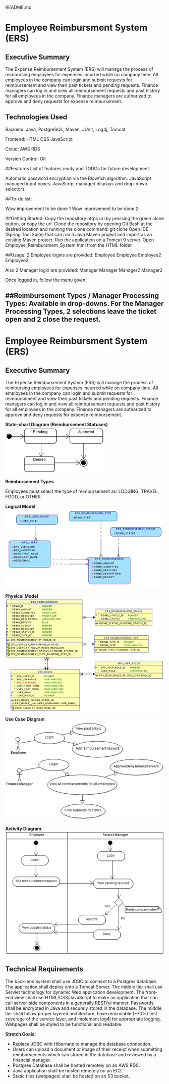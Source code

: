 README.md
# Employee Reimbursment System (ERS)

## Executive Summary
The Expense Reimbursement System (ERS) will manage the process of reimbursing employees for expenses incurred while on company time. All employees in the company can login and submit requests for reimbursement and view their past tickets and pending requests. Finance managers can log in and view all reimbursement requests and past history for all employees in the company. Finance managers are authorized to approve and deny requests for expense reimbursement.

## Technologies Used
Backend:
Java,
PostgreSQL,
Maven,
JUnit,
Log4j,
Tomcat

Frontend:
HTML
CSS
JavaScript

Cloud:
AWS RDS

Version Control:
Git

##Features
List of features ready and TODOs for future development

Automatic password encryption via the Blowfish algorithm.
JavaScript managed input boxes.
JavaScript managed displays and drop-down selectors.

##To-do list:

Wow improvement to be done 1
Wow improvement to be done 2

##Getting Started:
Copy the repository https url by pressing the green clone button, or copy the url.
Clone the repository by opening Git Bash at the desired location and running the clone command:
git clone <insert git url>
Open IDE (Spring Tool Suite) that can run a Java Maven project and import as an existing Maven project.
Run the application on a Tomcat 9 server.
Open Employee_Reimbursment_System.html from the HTML folder.

##Usage:
2 Employee logins are provided:
Employee Employee
Employee2 Employee2

Also 2 Manager login are provided:
Manager Manager
Manager2 Manager2

Once logged in, follow the menu given.

##Reimbursement Types / Manager Processing Types:
Available in drop-downs.  For the Manager Processing Types, 2 selections leave the ticket open and 2 close the request.
------------------------------------------------------------------------------------------------------------------------------------




# Employee Reimbursment System (ERS)

## Executive Summary
The Expense Reimbursement System (ERS) will manage the process of reimbursing employees for expenses incurred while on company time. All employees in the company can login and submit requests for reimbursement and view their past tickets and pending requests. Finance managers can log in and view all reimbursement requests and past history for all employees in the company. Finance managers are authorized to approve and deny requests for expense reimbursement.

**State-chart Diagram (Reimbursement Statuses)** 
![](./imgs/state-chart.jpg)

**Reimbursement Types**

Employees must select the type of reimbursement as: LODGING, TRAVEL, FOOD, or OTHER.

**Logical Model**
![](./imgs/logical.jpg)

**Physical Model**
![](./imgs/physical.jpg)

**Use Case Diagram**
![](./imgs/use-case.jpg)

**Activity Diagram**
![](./imgs/activity.jpg)

## Technical Requirements

The back-end system shall use JDBC to connect to a Postgres database. The application shall deploy onto a Tomcat Server. The middle tier shall use Servlet technology for dynamic Web application development. The front-end view shall use HTML/CSS/JavaScript to make an application that can call server-side components in a generally RESTful manner. Passwords shall be encrypted in Java and securely stored in the database. The middle tier shall follow proper layered architecture, have reasonable (~70%) test coverage of the service layer, and implement log4j for appropriate logging. Webpages shall be styled to be functional and readable. 

**Stretch Goals:**
* Replace JDBC with Hibernate to manage the database connection.
* Users can upload a document or image of their receipt when submitting reimbursements which can stored in the database and reviewed by a financial manager.
* Postgres Database shall be hosted remotely on an AWS RDS. 
* Java application shall be hosted remotely on an EC2.
* Static files (webpages) shall be hosted on an S3 bucket. 
